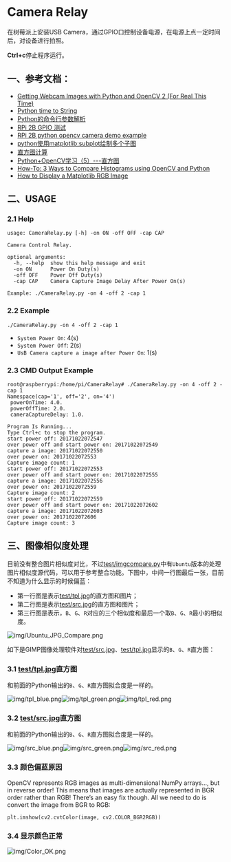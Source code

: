 # Camera Relay

在树莓派上安装USB Camera，通过GPIO口控制设备电源，在电源上点一定时间后，对设备进行拍照。

**Ctrl+c**停止程序运行。

## 一、参考文档：
* [Getting Webcam Images with Python and OpenCV 2 (For Real This Time)](https://codeplasma.com/2012/12/03/getting-webcam-images-with-python-and-opencv-2-for-real-this-time/)
* [Python time to String](https://wangheng.org/html/python_datetime.html)
* [Python的命令行参数解析](http://noahsnail.com/2017/09/13/2017-9-13-Python%E7%9A%84%E5%91%BD%E4%BB%A4%E8%A1%8C%E5%8F%82%E6%95%B0%E8%A7%A3%E6%9E%90/)
* [RPi 2B GPIO 测试](http://www.cnblogs.com/zengjfgit/p/5215194.html)
* [RPi 2B python opencv camera demo example](http://www.cnblogs.com/zengjfgit/p/5223747.html)
* [python使用matplotlib:subplot绘制多个子图](http://blog.csdn.net/gatieme/article/details/61416645)
* [直方图计算](http://www.opencv.org.cn/opencvdoc/2.3.2/html/doc/tutorials/imgproc/histograms/histogram_calculation/histogram_calculation.html)
* [Python+OpenCV学习（5）---直方图](http://lib.csdn.net/article/opencv/35685)
* [How-To: 3 Ways to Compare Histograms using OpenCV and Python](https://www.pyimagesearch.com/2014/07/14/3-ways-compare-histograms-using-opencv-python/)
* [How to Display a Matplotlib RGB Image](https://www.pyimagesearch.com/2014/11/03/display-matplotlib-rgb-image/)

## 二、USAGE

### 2.1 Help

```
usage: CameraRelay.py [-h] -on ON -off OFF -cap CAP

Camera Control Relay.

optional arguments:
  -h, --help  show this help message and exit
  -on ON      Power On Duty(s)
  -off OFF    Power Off Duty(s)
  -cap CAP    Camera Capture Image Delay After Power On(s)

Example: ./CameraRelay.py -on 4 -off 2 -cap 1
```

### 2.2 Example

```
./CameraRelay.py -on 4 -off 2 -cap 1 
```

* `System Power On`: 4(s)
* `System Power Off`: 2(s)
* `UsB Camera capture a image after Power On`: 1(s)

### 2.3 CMD Output Example

```
root@raspberrypi:/home/pi/CameraRelay# ./CameraRelay.py -on 4 -off 2 -cap 1
Namespace(cap='1', off='2', on='4')
 powerOnTime: 4.0.
 powerOffTime: 2.0.
 cameraCaptureDelay: 1.0.

Program Is Running...
Type Ctrl+c to stop the program.
start power off: 20171022072547
over power off and start power on: 20171022072549
capture a image: 20171022072550
over power on: 20171022072553
Capture image count: 1
start power off: 20171022072553
over power off and start power on: 20171022072555
capture a image: 20171022072556
over power on: 20171022072559
Capture image count: 2
start power off: 20171022072559
over power off and start power on: 20171022072602
capture a image: 20171022072603
over power on: 20171022072606
Capture image count: 3
```

## 三、图像相似度处理

目前没有整合图片相似度对比，不过[test/imgcompare.py](test/imgcompare.py)中有`Ubuntu`版本的处理图片相似度源代码，可以用于参考整合功能。下图中，中间一行图最后一张，目前不知道为什么显示的时候偏蓝：

* 第一行图是表示[test/tpl.jpg](test/tpl.jpg)的直方图和图片；
* 第二行图是表示[test/src.jpg](test/src.jpg)的直方图和图片；
* 第三行图是表示，`B`、`G`、`R`对应的三个相似度和最后一个取`B`、`G`、`R`最小的相似度。

![img/Ubuntu_JPG_Compare.png](img/Ubuntu_JPG_Compare.png)

如下是GIMP图像处理软件对[test/src.jpg](test/src.jpg)、[test/tpl.jpg](test/tpl.jpg)显示的`B`、`G`、`R`直方图：

### 3.1 [test/tpl.jpg](test/tpl.jpg)直方图

和前面的Python输出的`B`、`G`、`R`直方图拟合度是一样的。

![img/tpl_blue.png](img/tpl_blue.png)![img/tpl_green.png](img/tpl_green.png)![img/tpl_red.png](img/tpl_red.png)

### 3.2 [test/src.jpg](test/src.jpg)直方图

和前面的Python输出的`B`、`G`、`R`直方图拟合度是一样的。

![img/src_blue.png](img/src_blue.png)![img/src_green.png](img/src_green.png)![img/src_red.png](img/src_red.png)

### 3.3 颜色偏蓝原因

OpenCV represents RGB images as multi-dimensional NumPy arrays…, but in reverse order! This means that images are actually represented in BGR order rather than RGB! There’s an easy fix though. All we need to do is convert the image from BGR to RGB:

```
plt.imshow(cv2.cvtColor(image, cv2.COLOR_BGR2RGB))
```

### 3.4 显示颜色正常

![img/Color_OK.png](img/Color_OK.png)
